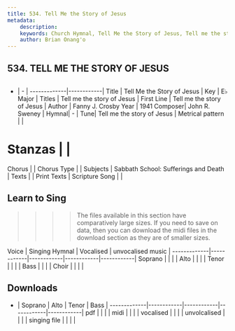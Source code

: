 ```yaml
---
title: 534. Tell Me the Story of Jesus
metadata:
    description: 
    keywords: Church Hymnal, Tell Me the Story of Jesus, Tell me the story of Jesus , Tell me the story of Jesus
    author: Brian Onang'o
---
```



## 534. TELL ME THE STORY OF JESUS

```txt

```

- |   -  |
-------------|------------|
Title | Tell Me the Story of Jesus |
Key | E♭ Major |
Titles | Tell me the story of Jesus |
First Line | Tell me the story of Jesus  |
Author | Fanny J. Crosby
Year | 1941
Composer| John R. Sweney |
Hymnal|  - |
Tune| Tell me the story of Jesus |
Metrical pattern | |
# Stanzas |  |
Chorus |  |
Chorus Type |  |
Subjects | Sabbath School: Sufferings and Death |
Texts |  |
Print Texts | 
Scripture Song |  |
  
## Learn to Sing

>>>> The files available in this section have comparatively large sizes. If you need to save on data, then you can download the midi files in the download section as they are of smaller sizes.

Voice |  Singing Hymnal | Vocalised | unvocalised music |
-------------|------------|------------|------------|------------|
Soprano | | | |
Alto | | | |
Tenor | | | |
Bass | | | |
Choir | | | |

## Downloads

- |  Soprano | Alto | Tenor | Bass |
-------------|------------|------------|------------|------------|
pdf | | | |
midi | | | |
vocalised | | | |
unvolcalised | | | |
singing file | | | |
  